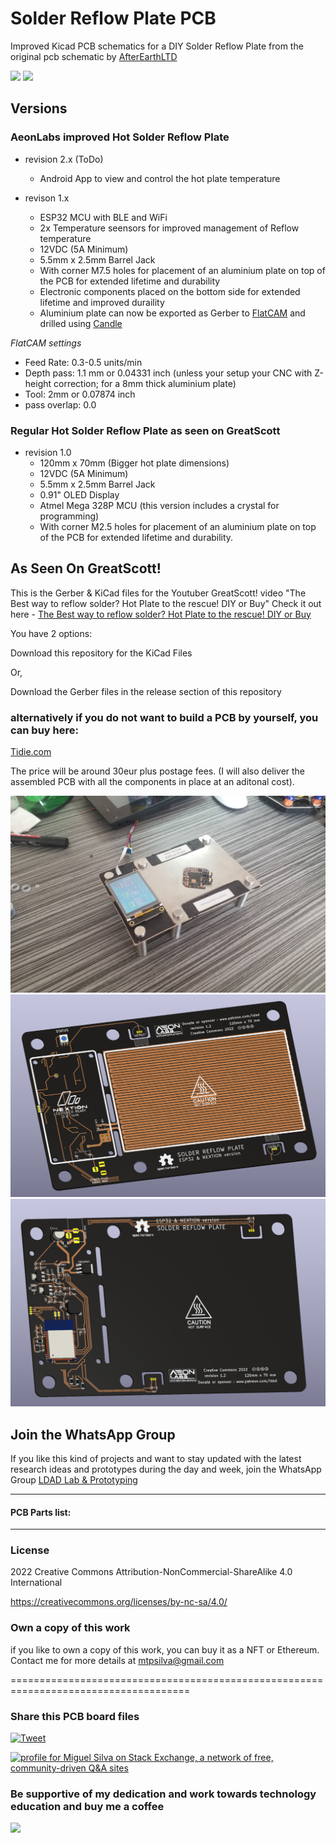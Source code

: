 # Solder Reflow Plate PCB
 Improved Kicad PCB schematics for a DIY Solder Reflow Plate from the original pcb schematic by [AfterEarthLTD](https://github.com/AfterEarthLTD/Solder-Reflow-Plate)

![](https://views.whatilearened.today/views/github/aeonSolutions/AeonLabs_Solder_Reflow_Plate_PCB.svg)
![](https://img.shields.io/github/downloads/aeonSolutions/AeonLabs-Solder-Reflow-Plate-PCB/total?style=for-the-badge)

## Versions
### AeonLabs improved Hot Solder Reflow Plate
- revision 2.x (ToDo)
  - Android App to view and control the hot plate temperature

- revison 1.x
  - ESP32 MCU with BLE and WiFi
  - 2x Temperature seensors for improved management of Reflow temperature
  - 12VDC (5A Minimum)
  - 5.5mm x 2.5mm Barrel Jack
  - With corner M7.5 holes for placement of an aluminium plate on top of the PCB for extended lifetime and durability
  - Electronic components placed on the bottom side for extended lifetime and improved duraility
  - Aluminium plate can now be exported as Gerber to [FlatCAM](http://flatcam.org) and drilled using [Candle](https://github.com/Denvi/Candle) 
  
 *FlatCAM settings*
  - Feed Rate: 0.3-0.5 units/min
  - Depth pass: 1.1 mm or 0.04331 inch (unless your setup your CNC with Z-height correction; for a 8mm thick aluminium plate)
  - Tool: 2mm or 0.07874 inch
  - pass overlap: 0.0
 
### Regular Hot Solder Reflow Plate as seen on GreatScott
- revision 1.0
  - 120mm x 70mm (Bigger hot plate dimensions)
  - 12VDC (5A Minimum)
  - 5.5mm x 2.5mm Barrel Jack
  - 0.91" OLED Display
  - Atmel Mega 328P MCU (this version includes a crystal for programming)
  - With corner M2.5 holes for placement of an aluminium plate on top of the PCB for extended lifetime and durability.
 

## As Seen On GreatScott! 
This is the Gerber & KiCad files for the Youtuber GreatScott! video "The Best way to reflow solder? Hot Plate to the rescue! DIY or Buy"
Check it out here - [The Best way to reflow solder? Hot Plate to the rescue! DIY or Buy](https://www.youtube.com/watch?v=QarizoUnRfk)


You have 2 options:

Download this repository for the KiCad Files

Or,

Download the Gerber files in the release section of this repository

### alternatively if you do not want to build a PCB by yourself, you can buy here:

[Tidie.com](https://www.tindie.com/products/aeonlabs/solder-reflow-plate-with-nextion-lcd-touch/)

The price will be around 30eur plus postage fees.
(I will also deliver the assembled PCB with all the components in place at an aditonal cost).

![](https://github.com/aeonSolutions/AeonLabs-Solder-Reflow-Plate-PCB/blob/main/Designs/concept.jfif)
![](https://github.com/aeonSolutions/AeonLabs-Solder-Reflow-Plate-PCB/blob/main/Designs/pcb_front.png)
![](https://github.com/aeonSolutions/AeonLabs-Solder-Reflow-Plate-PCB/blob/main/Designs/pcb_back.png)
## Join the WhatsApp Group
If you like this kind of projects and want to stay updated with the latest research ideas and prototypes during the day and week, join the WhatsApp Group
[LDAD Lab & Prototyping](https://chat.whatsapp.com/FkNC7u83kuy2QRA5sqjBVg)


________________________________________________________________________________________________________________



#### PCB Parts list:


______________________________________________________________________________________________________________________________

### License
2022 Creative Commons Attribution-NonCommercial-ShareAlike 4.0 International

https://creativecommons.org/licenses/by-nc-sa/4.0/

### Own a copy of this work
if you like to own a copy of this work, you can buy it as a NFT or Ethereum. Contact me for more details at mtpsilva@gmail.com

=====================================================================================
### Share this PCB board files
[![Tweet](https://img.shields.io/twitter/url/http/shields.io.svg?style=social)](https://twitter.com/intent/tweet?original_referer=https%3A%2F%2Fjitpack.io%2F&ref_src=twsrc%5Etfw&text=Version%201.0%20of%20AeonLabs-Solder-Reflow-Plate-PCB%20is%20now%20available%20on%20&tw_p=tweetbutton&url=http%3A%2F%2Fgithub.com%2FaeonSolutions%2FAeonLabs-Solder-Reflow-Plate-PCB)

<a href="https://stackexchange.com/users/18907312/miguel-silva"><img src="https://stackexchange.com/users/flair/18907312.png" width="208" height="58" alt="profile for Miguel Silva on Stack Exchange, a network of free, community-driven Q&amp;A sites" title="profile for Miguel Silva on Stack Exchange, a network of free, community-driven Q&amp;A sites" /></a>

### Be supportive of my dedication and work towards technology education and buy me a coffee

[<img src="https://cdn.buymeacoffee.com/buttons/v2/default-yellow.png" data-canonical-src="https://cdn.buymeacoffee.com/buttons/v2/default-yellow.png" height="70" />](https://www.buymeacoffee.com/migueltomas)

